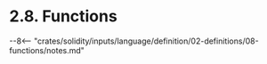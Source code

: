 <!-- This file is generated automatically by infrastructure scripts. Please don't edit by hand. -->

# 2.8. Functions

--8<-- "crates/solidity/inputs/language/definition/02-definitions/08-functions/notes.md"
